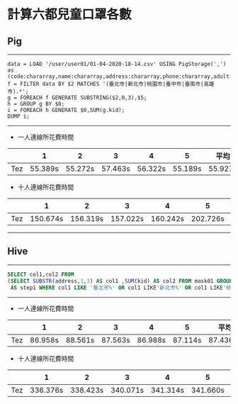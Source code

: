 # 計算六都兒童口罩各數

## Pig
-----------------------------------

```pig
data = LOAD '/user/user01/01-04-2020-18-14.csv' USING PigStorage(',') as (code:chararray,name:chararray,address:chararray,phone:chararray,adult:int,kid:int,time:chararray);
f = FILTER data BY $2 MATCHES '(臺北市|新北市|桃園市|臺中市|臺南市|高雄市).*';
g = FOREACH f GENERATE SUBSTRING($2,0,3),$5;
h = GROUP g BY $0;
i = FOREACH h GENERATE $0,SUM(g.kid);
DUMP i;
```
-------------------------------------

* 一人連線所花費時間

|  | 1 | 2 | 3 | 4 | 5 | 平均 |
| ------------- | ------------- | ------------- | ------------- | ------------- | ------------- | ------------- |
| Tez | 55.389s | 55.272s | 57.463s | 56.322s | 55.189s | 55.927s |

* 十人連線所花費時間

|  | 1 | 2 | 3 | 4 | 5 | 6 | 7 | 8 | 9 | 10 | 平均 |
| ------- | ------- | ------- | ------- | ------- | ------- | ------- | ------- | ------- | ------- | ------- | ------- |
| Tez | 150.674s | 156.319s | 157.022s | 160.242s | 202.726s | 206.308s | 206.311s | 207.956s | 251.695s | 251.519s | 195.0772s |

-------------------------------------

## Hive
-----------------------------------

```sql
SELECT col1,col2 FROM 
(SELECT SUBSTR(address,1,3) AS col1 ,SUM(kid) AS col2 FROM mask01 GROUP BY SUBSTR(address,1,3))
 AS step1 WHERE col1 LIKE '臺北市%' OR col1 LIKE'新北市%' OR col1 LIKE'桃園市%' OR col1 LIKE'臺中市%' OR col1 LIKE'臺南市%' OR col1 LIKE'高雄市%';
```
-------------------------------------

* 一人連線所花費時間

|  | 1 | 2 | 3 | 4 | 5 | 平均 |
| ------------- | ------------- | ------------- | ------------- | ------------- | ------------- | ------------- |
| Tez | 86.958s | 88.561s | 87.563s | 86.988s | 87.114s | 87.4368s |

* 十人連線所花費時間

|  | 1 | 2 | 3 | 4 | 5 | 6 | 7 | 8 | 9 | 10 | 平均 |
| ------- | ------- | ------- | ------- | ------- | ------- | ------- | ------- | ------- | ------- | ------- | ------- |
| Tez | 336.376s | 338.423s | 340.071s | 341.314s | 341.660s | 341.900s | 342.602s | 341.744s | 363.369s | 365.823s | 345.3282s |
